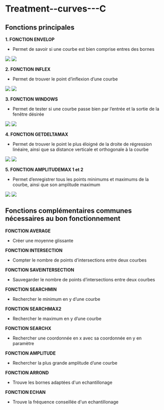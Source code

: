 # Treatment--curves---C

## Fonctions principales

**1.	FONCTION ENVELOP**
* Permet de savoir si une courbe est bien comprise entres des bornes

![](https://github.com/crambille/Traitement-de-Courbe---C-/blob/master/IMAGE/envelop.png)
![](https://github.com/crambille/Traitement-de-Courbe---C-/blob/master/IMAGE/envelopeCapture.PNG)


**2.	FONCTION INFLEX**
* Permet de trouver le point d’inflexion d’une courbe

![](https://github.com/crambille/Traitement-de-Courbe---C-/blob/master/IMAGE/inflex.png)
![](https://github.com/crambille/Traitement-de-Courbe---C-/blob/master/IMAGE/inflexCapture.PNG)


**3.	FONCTION WINDOWS**
* Permet de tester si une courbe passe bien par l’entrée et la sortie de la fenêtre désirée

![](https://github.com/crambille/Traitement-de-Courbe---C-/blob/master/IMAGE/windows.png)
![](https://github.com/crambille/Traitement-de-Courbe---C-/blob/master/IMAGE/windowsCapture.PNG)

**4.	FONCTION GETDELTAMAX**
* Permet de trouver le point le plus éloigné de la droite de régression linéaire, ainsi que sa distance verticale et orthogonale à la courbe

![](https://github.com/crambille/Traitement-de-Courbe---C-/blob/master/IMAGE/getdeltamax.png)
![](https://github.com/crambille/Traitement-de-Courbe---C-/blob/master/IMAGE/getdeltamaxCapture.PNG)

**5.	FONCTION AMPLITUDEMAX   1 et 2**
* Permet d’enregistrer tous les points minimums et maximums de la courbe, ainsi que son amplitude maximum

![](https://github.com/crambille/Traitement-de-Courbe---C-/blob/master/IMAGE/amplitude.png)
![](https://github.com/crambille/Traitement-de-Courbe---C-/blob/master/IMAGE/amplitudeCapture.PNG)

## Fonctions complémentaires communes nécessaires au bon fonctionnement

**FONCTION AVERAGE**
* Créer une moyenne glissante

**FONCTION  INTERSECTION**
* Compter le nombre de points d’intersections entre deux courbes

**FONCTION  SAVEINTERSECTION**
* Sauvegarder le nombre de points d’intersections entre deux courbes

**FONCTION SEARCHMIN**
* Rechercher le minimum en y d’une courbe 

**FONCTION  SEARCHMAX2**
* Rechercher le maximum en y d’une courbe 

**FONCTION SEARCHX**
* Rechercher une coordonnée en x avec sa coordonnée en y en paramètre

**FONCTION AMPLITUDE**
* Rechercher la plus grande amplitude d’une courbe 

**FONCTION ARROND**  
* Trouve les bornes adaptées d'un echantillonage

**FONCTION  ECHAN**
* Trouve la fréquence conseillée d'un echantillonage


 


